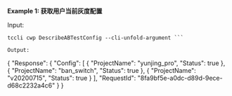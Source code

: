 **Example 1: 获取用户当前灰度配置**



Input: 

```
tccli cwp DescribeABTestConfig --cli-unfold-argument ```

Output: 
```
{
    "Response": {
        "Config": [
            {
                "ProjectName": "yunjing_pro",
                "Status": true
            },
            {
                "ProjectName": "ban_switch",
                "Status": true
            },
            {
                "ProjectName": "v20200715",
                "Status": true
            }
        ],
        "RequestId": "8fa9bf5e-a0dc-d89d-9ece-d68c2232a4c6"
    }
}
```

